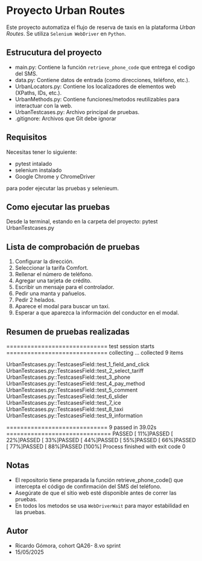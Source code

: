 # Proyecto Urban Routes


Este proyecto automatiza el flujo de reserva de taxis en la plataforma *Urban Routes*.
Se utiliza `Selenium WebDriver` en `Python`.

## Estrucutura del proyecto

- main.py: Contiene la función `retrieve_phone_code` que entrega el codigo del SMS.
- data.py: Contiene datos de entrada (como direcciones, teléfono, etc.).
- UrbanLocators.py: Contiene los localizadores de elementos web (XPaths, IDs, etc.).
- UrbanMethods.py: Contiene funciones/metodos reutilizables para interactuar con la web.
- UrbanTestcases.py: Archivo principal de pruebas.
- .gitignore: Archivos que Git debe ignorar

## Requisitos

Necesitas tener lo siguiente:
- pytest intalado
- selenium instalado
- Google Chrome y ChromeDriver

para poder ejecutar las pruebas y selenieum.

## Como ejecutar las pruebas

Desde la terminal, estando en la carpeta del proyecto:
pytest UrbanTestcases.py

## Lista de comprobación de pruebas

1. Configurar la dirección.
2. Seleccionar la tarifa Comfort.
3. Rellenar el número de teléfono.
4. Agregar una tarjeta de crédito.
5. Escribir un mensaje para el controlador.
6. Pedir una manta y pañuelos.
7. Pedir 2 helados.
8. Aparece el modal para buscar un taxi.
9. Esperar a que aparezca la información del conductor en el modal.

## Resumen de pruebas realizadas

============================= test session starts =============================
collecting ... collected 9 items

UrbanTestcases.py::TestcasesField::test_1_field_and_click 
UrbanTestcases.py::TestcasesField::test_2_select_tariff 
UrbanTestcases.py::TestcasesField::test_3_phone 
UrbanTestcases.py::TestcasesField::test_4_pay_method 
UrbanTestcases.py::TestcasesField::test_5_comment 
UrbanTestcases.py::TestcasesField::test_6_slider 
UrbanTestcases.py::TestcasesField::test_7_ice 
UrbanTestcases.py::TestcasesField::test_8_taxi 
UrbanTestcases.py::TestcasesField::test_9_information 

============================= 9 passed in 39.02s ==============================
PASSED         [ 11%]PASSED           [ 22%]PASSED                   [ 33%]PASSED              [ 44%]PASSED                 [ 55%]PASSED                  [ 66%]PASSED                     [ 77%]PASSED                    [ 88%]PASSED             [100%]
Process finished with exit code 0


## Notas

- El repositorio tiene preparada la función retrieve_phone_code() que intercepta el código de confirmación del SMS del teléfono.
- Asegúrate de que el sitio web esté disponible antes de correr las pruebas.
- En todos los metodos se usa `WebDriverWait` para mayor estabilidad en las pruebas.


## Autor

- Ricardo Gómora, cohort QA26- 8.vo sprint
- 15/05/2025


